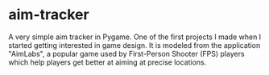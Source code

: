 # aim-tracker
A very simple aim tracker in Pygame. One of the first projects I made when I started getting interested in game design. It is modeled from the application "AimLabs", a popular game used by First-Person Shooter (FPS) players which help players get better at aiming at precise locations. 
